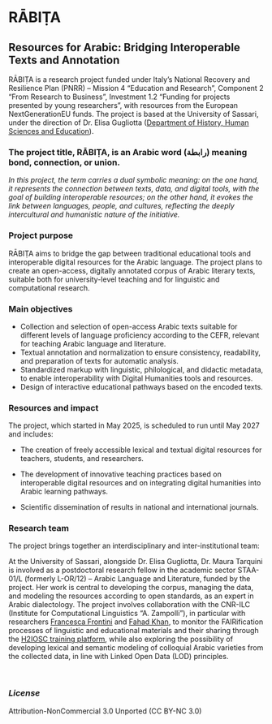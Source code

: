 # RĀBIṬA
## Resources for Arabic: Bridging Interoperable Texts and Annotation

<!-- This repository provides a brief description and houses RĀBIṬA data -->
<!-- * [Gugliotta, E. (2024). *Comparative Analysis of Textual and Visual Contents on Saudi Tourism Instagram Pages* forthcoming]()
* [Gugliotta, E. (2024). Gender Representation in Saudi Tourism Social Media. Testo e Senso, 1(28), 351-368.](https://testoesenso.it/index.php/testoesenso/article/view/750) -->
RĀBIṬA is a research project funded under Italy’s National Recovery and Resilience Plan (PNRR) – Mission 4 “Education and Research”, Component 2 “From Research to Business”, Investment 1.2 “Funding for projects presented by young researchers”, with resources from the European NextGenerationEU funds. The project is based at the University of Sassari, under the direction of Dr. Elisa Gugliotta ([Department of History, Human Sciences and Education](https://www.dissuf.uniss.it/it/ricerca/aree-di-ricerca)).

### The project title, RĀBIṬA, is an Arabic word (رابطة) meaning bond, connection, or union.
*In this project, the term carries a dual symbolic meaning: on the one hand, it represents the connection between texts, data, and digital tools, with the goal of building interoperable resources; on the other hand, it evokes the link between languages, people, and cultures, reflecting the deeply intercultural and humanistic nature of the initiative.*

<!-- ### Project purpose


RĀBIṬA aims to bridge the gap between traditional educational tools and interoperable digital resources for the Arabic language. The project plans to create an open-access, digitally annotated corpus of Arabic literary texts, suitable both for university-level teaching and for linguistic and computational research. -->

### Project purpose

RĀBIṬA aims to bridge the gap between traditional educational tools and interoperable digital resources for the Arabic language. The project plans to create an open-access, digitally annotated corpus of Arabic literary texts, suitable both for university-level teaching and for linguistic and computational research.

### Main objectives

* Collection and selection of open-access Arabic texts suitable for different levels of language proficiency according to the CEFR, relevant for teaching Arabic language and literature.
* Textual annotation and normalization to ensure consistency, readability, and preparation of texts for automatic analysis.
* Standardized markup with linguistic, philological, and didactic metadata, to enable interoperability with Digital Humanities tools and resources.
* Design of interactive educational pathways based on the encoded texts.

<!-- The last levels of analysis were performed only on the "human SAND sub-corpus". This subset includes posts where a human subject was recognized and classified in the "Gender_label" column. Posts without a human subject are labeled "No_human" in the "Gender_label" column. For these "non-human" posts, the three columns for image content analyses contain the token "_not_analyzed_" to indicate that these analyses were not performed.
   -->
### Resources and impact

The project, which started in May 2025, is scheduled to run until May 2027 and includes:

* The creation of freely accessible lexical and textual digital resources for teachers, students, and researchers.

* The development of innovative teaching practices based on interoperable digital resources and on integrating digital humanities into Arabic learning pathways.

* Scientific dissemination of results in national and international journals.

### Research team

The project brings together an interdisciplinary and inter-institutional team:

At the University of Sassari, alongside Dr. Elisa Gugliotta, Dr. Maura Tarquini is involved as a postdoctoral research fellow in the academic sector STAA-01/L (formerly L-OR/12) – Arabic Language and Literature, funded by the project. Her work is central to developing the corpus, managing the data, and modeling the resources according to open standards, as an expert in Arabic dialectology.
The project involves collaboration with the CNR-ILC (Institute for Computational Linguistics “A. Zampolli”), in particular with researchers [Francesca Frontini](https://www.ilc.cnr.it/people/francesca-frontini-2/) and [Fahad Khan](https://www.ilc.cnr.it/people/anas-fahad-khan-2/), to monitor the FAIRification processes of linguistic and educational materials and their sharing through the [H2IOSC training platform](https://h2iosc-training-platform.ilc4clarin.ilc.cnr.it/), while also exploring the possibility of developing lexical and semantic modeling of colloquial Arabic varieties from the collected data, in line with Linked Open Data (LOD) principles.

<br />

<!-- SAND numbers: -->

<!--
||      **TOTAL NUMBER OF POSTS**       ||
|:----------------:|:-:|:----------------:|
|                  |249                 ||
| **Arabic posts** || **English posts** ||
|          122     || 127               ||
-->

<!-- 
|                  | **Posts** | **Original Texts (words/tokens)** | **Valid. Captions (words/tokens)** | **TOTAL (words/tokens)** |
|:----------------:|:---------:|:--------------------------:|:---------------------------:|:---------------------------:|
| **Arabic page**  |    122    |          2.524 / 14.339      |           1.033 / 3.917     |   3.557 / 18.256    |
| **English page** |    127    |          3.688 / 17.969      |           1.103 / 4.088     |   4.791 / 22.057    |
| **TOTAL**        |    249    |          6.212 / 32.308      |           2.136 / 8.005     |   8.348 / 40.313    | -->


### *License*

Attribution-NonCommercial 3.0 Unported (CC BY-NC 3.0)

<!--
<br />

### *Citation* 

Please cite this work as: 



````bibtex
@inproceedings{gugliotta-etal-wanlp2020, 
    title={An Empirical Analysis of Task Relations in the Multi-Task Annotation of an Arabizi Corpus}, 
    author={Gugliotta, Elisa and Dinarelli, Marco}, 
    booktitle={The 4th Conference on Language, Data and Knowledge (LDK 2023)}, 
    year={2023},
}

````
per decriptare: dovranno istallare gpg se non l'hanno già e poi lanciare questo comando: gpg -d SAND_images.tar.gz.gpg > SAND_images.tar.gz - la password da inserire nella shermata che uscirà è NomeConfANNO - su wp è salavata questa frase con la mot corretta.
<br />
-->



